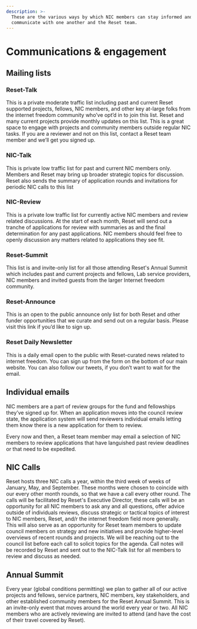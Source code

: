 ```yaml
---
description: >-
  These are the various ways by which NIC members can stay informed and
  communicate with one another and the Reset team.
---
```


# Communications & engagement

## Mailing lists

### Reset-Talk

This is a private moderate traffic list including past and current Reset supported projects, fellows, NIC members, and other key at-large folks from the internet freedom community who’ve opt’d in to join this list. Reset and many current projects provide monthly updates on this list. This is a great space to engage with projects and community members outside regular NIC tasks. If you are a reviewer and not on this list, contact a Reset team member and we’ll get you signed up.

### NIC-Talk

This is private low traffic list for past and current NIC members only. Members and Reset may bring up broader strategic topics for discussion. Reset also sends the summary of application rounds and invitations for periodic NIC calls to this list

### NIC-Review

This is a private low traffic list for currently active NIC members and review related discussions. At the start of each month, Reset will send out a tranche of applications for review with summaries as and the final determination for any past applications. NIC members should feel free to openly discussion any matters related to applications they see fit.

### Reset-Summit

This list is and invite-only list for all those attending Reset's Annual Summit which includes past and current projects and fellows, Lab service providers, NIC members and invited guests from the larger Internet freedom community.

### Reset-Announce

This is an open to the public announce only list for both Reset and other funder opportunities that we curate and send out on a regular basis. Please visit ​this link if you’d like to sign up.

### Reset Daily Newsletter

This is a daily email open to the public with Reset-curated news related to internet freedom. You can sign up from the form on the bottom of ​our main website.​ You can also follow our ​tweets​, if you don’t want to wait for the email.

## Individual emails

NIC members are a part of review groups for the fund and fellowships they’ve signed up for. When an application moves into the council review state, the application system will send reviewers individual emails letting them know there is a new application for them to review.

Every now and then, a Reset team member may email a selection of NIC members to review applications that have languished past review deadlines or that need to be expedited.

## NIC Calls

Reset hosts three NIC calls a year, within the third week of weeks of January, May, and September. These months were chosen to coincide with our every other month rounds, so that we have a call every other round. The calls will be facilitated by Reset's Executive Director, these calls will be an opportunity for all NIC members to ask any and all questions, offer advice outside of individuals reviews, discuss strategic or tactical topics of interest to NIC members, Reset, and/r the internet freedom field more generally. This will also serve as an opportunity for Reset team members to update council members on strategy and new initiatives and provide higher-level overviews of recent rounds and projects. We will be reaching out to the council list before each call to solicit topics for the agenda. Call notes will be recorded by Reset and sent out to the NIC-Talk list for all members to review and discuss as needed.

## Annual Summit

Every year \(global conditions permitting\) we plan to gather all of our active projects and fellows, service partners, NIC members, key stakeholders, and other established community members for the Reset Annual Summit. This is an invite-only event that moves around the world every year or two. All NIC members who are actively reviewing are invited to attend \(and have the cost of their travel covered by Reset\).

